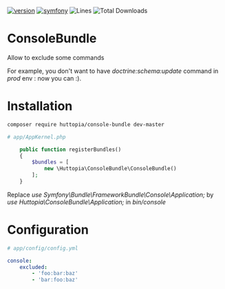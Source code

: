[![version](https://img.shields.io/badge/version-BETA-red.svg)](https://github.com/huttopia/console-bundle)
[![symfony](https://img.shields.io/badge/symfony/symfony-^2.3%20||%20^3.0-blue.svg)](https://symfony.com/)
![Lines](https://img.shields.io/badge/code%20lines-171-green.svg)
![Total Downloads](https://poser.pugx.org/huttopia/console-bundle/downloads)

# ConsoleBundle

Allow to exclude some commands

For example, you don't want to have _doctrine:schema:update_ command in _prod_ env : now you can :).

# Installation

```bash
composer require huttopia/console-bundle dev-master
```

```php
# app/AppKernel.php

    public function registerBundles()
    {
        $bundles = [
            new \Huttopia\ConsoleBundle\ConsoleBundle()
        ];
    }
```

Replace _use Symfony\Bundle\FrameworkBundle\Console\Application;_ by _use Huttopia\ConsoleBundle\Application;_ in _bin/console_

# Configuration

```yaml
# app/config/config.yml

console:
    excluded:
        - 'foo:bar:baz'
        - 'bar:foo:baz'
```
